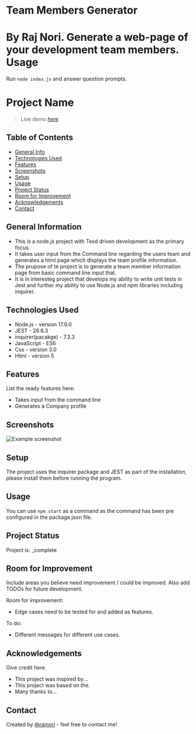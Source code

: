 Team Members Generator
===
By Raj Nori. Generate a web-page of your development team members.
Usage
===
Run ```node index.js``` and answer question prompts.

# Project Name

> Live demo [_here_](https://www.example.com). <!-- If you have the project hosted somewhere, include the link here. -->

## Table of Contents
* [General Info](#general-information)
* [Technologies Used](#technologies-used)
* [Features](#features)
* [Screenshots](#screenshots)
* [Setup](#setup)
* [Usage](#usage)
* [Project Status](#project-status)
* [Room for Improvement](#room-for-improvement)
* [Acknowledgements](#acknowledgements)
* [Contact](#contact)
<!-- * [License](#license) -->


## General Information
- This is a node.js project with Tesd driven development as the primary focus. 
- It takes user input from the Command line regarding the users team and generates a html page which displays the team profile information.
- The prupose of te project is to generate a team member information page from basic command line input that.
- It is in interesteg project that develops my ability to write unit tests in Jest and further my ability to use Node.js and npm libraries including inquirer.

## Technologies Used
- Node.js - version 17.9.0
- JEST - 26.6.3
- inquirer(pacakge) - 7.3.3
- JavaScript - ES6
- Css - version 3.0
- Html - version 5


## Features
List the ready features here:
- Takes input from the command line
- Generates a Company profile



## Screenshots
![Example screenshot]()
<!-- If you have screenshots you'd like to share, include them here. -->


## Setup
The project uses the inquirer package and JEST as part of the installation, please install them before running the program.


## Usage
You can use `npm start` as a command as the command has been pre configured in the package.json file.


## Project Status
Project is: _complete

## Room for Improvement
Include areas you believe need improvement / could be improved. Also add TODOs for future development.

Room for improvement:
- Edge cases need to be tested for and added as features.

To do:
- Different messages for different use cases.


## Acknowledgements
Give credit here.
- This project was inspired by...
- This project was based on the.
- Many thanks to...


## Contact
Created by [@rajnori]() - feel free to contact me!




